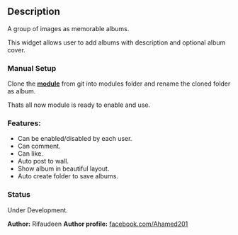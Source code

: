 ## Description

A group of images as memorable albums.

This widget allows user to add albums with description and optional album cover.

### Manual Setup

 Clone the __[module](https://github.com/rifaideen/humhub-modules-album)__ from git into modules folder and rename the cloned folder as album.

 Thats all now module is ready to enable and use.

### Features:

- Can be enabled/disabled by each user.
- Can comment.
- Can like.
- Auto post to wall.
- Show album in beautiful layout.
- Auto create folder to save albums.

### Status

Under Development.

__Author:__ Rifaudeen
__Author profile:__ [facebook.com/Ahamed201](https://www.facebook.com/Ahamed201)